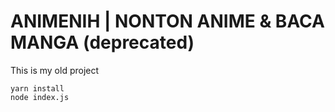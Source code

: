 # ANIMENIH | NONTON ANIME & BACA MANGA (deprecated)


This is my old project

```
yarn install
node index.js
```
